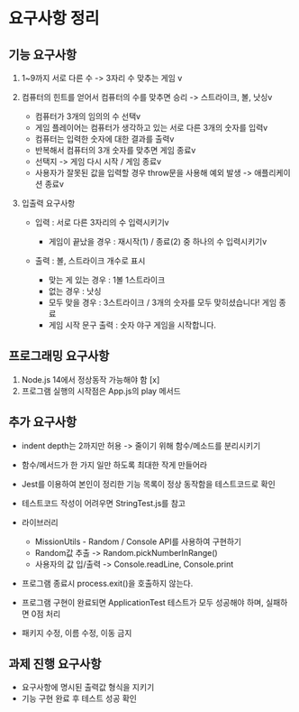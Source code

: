 # 요구사항 정리

## 기능 요구사항

   1. 1~9까지 서로 다른 수 -> 3자리 수 맞추는 게임 v

   2. 컴퓨터의 힌트를 얻어서 컴퓨터의 수를 맞추면 승리 -> 스트라이크, 볼, 낫싱v

      - 컴퓨터가 3개의 임의의 수 선택v
      - 게임 플레이어는 컴퓨터가 생각하고 있는 서로 다른 3개의 숫자를 입력v
      - 컴퓨터는 입력한 숫자에 대한 결과를 출력v
      - 반복해서 컴퓨터의 3개 숫자를 맞추면 게임 종료v
      - 선택지 -> 게임 다시 시작 / 게임 종료v
      - 사용자가 잘못된 값을 입력할 경우 throw문을 사용해 예외 발생 -> 애플리케이션 종료v

   3. 입출력 요구사항

      - 입력 : 서로 다른 3자리의 수 입력시키기v

        - 게임이 끝났을 경우 : 재시작(1) / 종료(2) 중 하나의 수 입력시키기v

      - 출력 : 볼, 스트라이크 개수로 표시
        - 맞는 게 있는 경우 : 1볼 1스트라이크
        - 없는 경우 : 낫싱
        - 모두 맞을 경우 : 3스트라이크 / 3개의 숫자를 모두 맞히셨습니다! 게임 종료
        - 게임 시작 문구 출력 : 숫자 야구 게임을 시작합니다.

## 프로그래밍 요구사항

   1. Node.js 14에서 정상동작 가능해야 함 [x]
   2. 프로그램 실행의 시작점은 App.js의 play 메서드

## 추가 요구사항

   - indent depth는 2까지만 허용 -> 줄이기 위해 함수/메소드를 분리시키기
   - 함수/메서드가 한 가지 일만 하도록 최대한 작게 만들어라
   - Jest를 이용하여 본인이 정리한 기능 목록이 정상 동작함을 테스트코드로 확인
   - 테스트코드 작성이 어려우면 StringTest.js를 참고

   - 라이브러리

     - MissionUtils - Random / Console API를 사용하여 구현하기
     - Random값 추출 -> Random.pickNumberInRange()
     - 사용자의 값 입/출력 -> Console.readLine, Console.print

   - 프로그램 종료시 process.exit()을 호출하지 않는다.
   - 프로그램 구현이 완료되면 ApplicationTest 테스트가 모두 성공해야 하며, 실패하면 0점 처리
   - 패키지 수정, 이름 수정, 이동 금지

## 과제 진행 요구사항

   - 요구사항에 명시된 출력값 형식을 지키기
   - 기능 구현 완료 후 테스트 성공 확인
